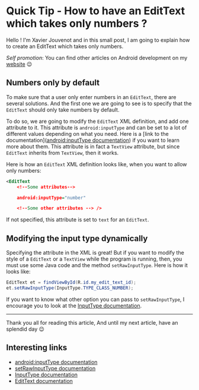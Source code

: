 # Quick Tip - How to have an EditText which takes only numbers ?

Hello ! I'm Xavier Jouvenot and in this small post, I am going to explain how to create an EditText which takes only numbers.

_Self promotion_: You can find other articles on Android development on my [website](www.10xlearner.com) 😉

## Numbers only by default

To make sure that a user only enter numbers in an `EditText`, there are several solutions.
And the first one we are going to see is to specify that the `EditText` should only take numbers by default.

To do so, we are going to modify the `EditText` XML definition, and add one attribute to it.
This attribute is `android:inputType` and can be set to a lot of different values depending on what you need. Here is a [link to the documentation]([android:inputType documentation](https://developer.android.com/reference/android/widget/TextView#attr_android:inputType)) if you want to learn more about them.
This attribute is in fact a `TextView` attribute, but since `EditText` inherits from `TextView`, then it works.

Here is how an `EditText` XML definition looks like, when you want to allow only numbers:

```xml
<EditText
    <!--Some attributes-->

    android:inputType="number"

    <!--Some other attributes --> />
```

If not specified, this attribute is set to `text` for an `EditText`.

## Modifying the input type dynamically

Specifying the attribute in the XML is great!
But if you want to modify the style of a `EditText` or a `TextView` while the program is running, then, you must use some Java code and the method `setRawInputType`.
Here is how it looks like:

```java
EditText et = findViewById(R.id.my_edit_text_id);
et.setRawInputType(InputType.TYPE_CLASS_NUMBER);
```

If you want to know what other option you can pass to `setRawInputType`, I encourage you to look at the [InputType documentation](https://developer.android.com/reference/android/text/InputType).

--------------

Thank you all for reading this article,
And until my next article, have an splendid day 😉

## Interesting links

- [android:inputType documentation](https://developer.android.com/reference/android/widget/TextView#attr_android:inputType)
- [setRawInputType documentation](https://developer.android.com/reference/android/widget/TextView#setRawInputType(int))
- [InputType documentation](https://developer.android.com/reference/android/text/InputType)
- [EditText documentation](https://developer.android.com/reference/android/widget/EditText)
